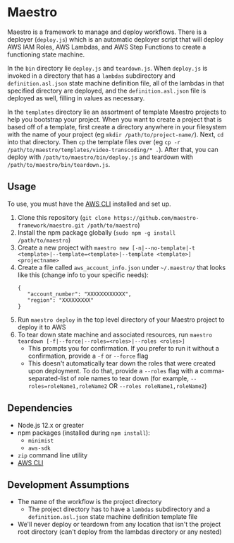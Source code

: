 # Maestro

Maestro is a framework to manage and deploy workflows. There is a deployer (`deploy.js`) which is an automatic deployer script
that will deploy AWS IAM Roles, AWS Lambdas, and AWS Step Functions to create a functioning state machine.

In the `bin` directory lie `deploy.js` and `teardown.js`. When `deploy.js` is invoked in a directory that has a `lambdas` subdirectory and `definition.asl.json` state machine definition file, all of the lambdas in that specified directory are deployed, and the `definition.asl.json` file is deployed as well, filling in values as necessary.

In the `templates` directory lie an assortment of template Maestro projects to help you bootstrap your project. When you want to create a project that is based off of a template, first create a directory anywhere in your filesystem with the name of your project (eg `mkdir /path/to/project-name/`). Next, `cd` into that directory. Then `cp` the template files over (eg `cp -r /path/to/maestro/templates/video-transcoding/* .`). After that, you can deploy with `/path/to/maestro/bin/deploy.js` and teardown with `/path/to/maestro/bin/teardown.js`.

## Usage

To use, you must have the [AWS CLI][aws-cli] installed and set up.

1. Clone this repository (`git clone https://github.com/maestro-framework/maestro.git /path/to/maestro`)
2. Install the npm package globally (`sudo npm -g install /path/to/maestro`)
3. Create a new project with `maestro new [-n|--no-template|-t <template>|--template=<template>|--template <template>] <projectname>`
4. Create a file called `aws_account_info.json` under `~/.maestro/` that looks like this (change info to your specific needs):
   ```
   {
      "account_number": "XXXXXXXXXXXX",
      "region": "XXXXXXXXX"
   }
   ```
5. Run `maestro deploy` in the top level directory of your Maestro project to deploy it to AWS
6. To tear down state machine and associated resources, run `maestro teardown [-f|--force|--roles=<roles>|--roles <roles>]`
   - This prompts you for confirmation. If you prefer to run it without a confirmation, provide a `-f` or `--force` flag
   - This doesn't automatically tear down the roles that were created upon deployment. To do that, provide a `--roles` flag with a comma-separated-list of role names to tear down (for example, `--roles=roleName1,roleName2` OR `--roles roleName1,roleName2`)

## Dependencies

- Node.js 12.x or greater
- npm packages (installed during `npm install`):
  - `minimist`
  - `aws-sdk`
- `zip` command line utility
- [AWS CLI][aws-cli]

## Development Assumptions

- The name of the workflow is the project directory
  - The project directory has to have a `lambdas` subdirectory and a `definition.asl.json` state machine definition template file
- We'll never deploy or teardown from any location that isn't the project root directory (can't deploy from the lambdas directory or any nested)

[aws-cli]: https://aws.amazon.com/cli/
